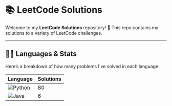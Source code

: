 # 📚 LeetCode Solutions

Welcome to my **LeetCode Solutions** repository! 🚀 This repo contains my solutions to a variety of LeetCode challenges.

---

## 🧑‍💻 Languages & Stats

Here’s a breakdown of how many problems I've solved in each language:

| Language      | Solutions |
| ------------- | ----------|
| ![Python](https://img.shields.io/badge/-Python-3776AB?style=flat&logo=python&logoColor=white) | 80 |
| ![Java](https://img.shields.io/badge/-Java-007396?style=flat&logo=java&logoColor=white) | 6 |





